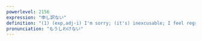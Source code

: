 ```yaml
---
powerlevel: 2156
expression: "申し訳ない"
definition: "(1) (exp,adj-i) I'm sorry; (it's) inexcusable; I feel regretful; I feel guilty (2) (exp,adj-i) thank you very much (for help, etc.)"
pronunciation: "もうしわけない"
---
```

